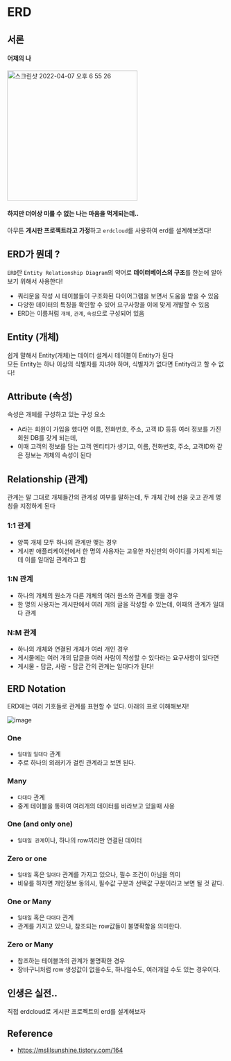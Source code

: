 # ERD

## 서론

#### 어제의 나

<img width="300" alt="스크린샷 2022-04-07 오후 6 55 26" src="https://user-images.githubusercontent.com/97823928/162173403-a657a417-b4a2-40bb-b189-0f80f6f8cafd.png">

#### 하지만 더이상 미룰 수 없는 나는 마음을 먹게되는데..

아무튼 **게시판 프로젝트라고 가정**하고 ```erdcloud```를 사용하여 erd를 설계해보겠다!

## ERD가 뭔데 ?

```ERD```란 ```Entity Relationship Diagram```의 약어로 **데이터베이스의 구조**를 한눈에 알아보기 위해서 사용한다!  
* 쿼리문을 작성 시 테이블들이 구조화된 다이어그램을 보면서 도움을 받을 수 있음
* 다양한 데이터의 특징을 확인할 수 있어 요구사항을 이에 맞게 개발할 수 있음
* ERD는 이름처럼 ```개체```, ```관계```, ```속성```으로 구성되어 있음

## Entity (개체)

쉽게 말해서 Entity(개체)는 데이터 설계시 테이블이 Entity가 된다  
모든 Entity는 하나 이상의 식별자를 지녀야 하며, 식별자가 없다면 Entity라고 할 수 없다!  

## Attribute (속성)

속성은 개체를 구성하고 있는 구성 요소
* A라는 회원이 가입을 했다면 이름, 전화번호, 주소, 고객 ID 등등 여러 정보를 가진 회원 DB를 갖게 되는데,
* 이때 고객의 정보를 담는 고객 엔티티가 생기고, 이름, 전화번호, 주소, 고객ID와 같은 정보는 개체의 속성이 된다


## Relationship (관계)

관계는 말 그대로 개체들간의 관계성 여부를 말하는데, 두 개체 간에 선을 긋고 관계 명칭을 지정하게 된다

### 1:1 관계

* 양쪽 개체 모두 하나의 관계만 맺는 경우
* 게시판 애플리케이션에서 한 명의 사용자는 고유한 자신만의 아이디를 가지게 되는데 이를 일대일 관계라고 함 

### 1:N 관계

* 하나의 개체의 원소가 다른 개체의 여러 원소와 관계를 맺을 경우
* 한 명의 사용자는 게시판에서 여러 개의 글을 작성할 수 있는데, 이때의 관계가 일대다 관계

### N:M 관계

* 하나의 개체와 연결된 개체가 여러 개인 경우
* 게시물에는 여러 개의 답글을 여러 사람이 작성할 수 있다라는 요구사항이 있다면
* 게시물 - 답글, 사람 - 답글 간의 관계는 일대다가 된다!
## ERD Notation

ERD에는 여러 기호들로 관계를 표현할 수 있다. 아래의 표로 이해해보자!

![image](https://user-images.githubusercontent.com/97823928/162177215-5c2870d5-3705-4091-aea0-6e7203fcdcee.png)

### One
* ```일대일``` ```일대다``` 관계 
* 주로 하나의 외래키가 걸린 관계라고 보면 된다.

### Many
* ```다대다``` 관계
* 중계 테이블을 통하여 여러개의 데이터를 바라보고 있을때 사용

### One (and only one)
* ```일대일 관계```이나, 하나의 row끼리만 연결된 데이터

### Zero or one
* ```일대일``` 혹은 ```일대다``` 관계를 가지고 있으나, 필수 조건이 아님을 의미
* 비유를 하자면 개인정보 동의시, 필수값 구분과 선택값 구분이라고 보면 될 것 같다.

### One or Many
* ```일대일``` 혹은 ```다대다``` 관계
* 관계를 가지고 있으나, 참조되는 row값들이 불명확함을 의미한다.

### Zero or Many
* 참조하는 테이블과의 관계가 불명확한 경우
* 장바구니처럼 row 생성값이 없을수도, 하나일수도, 여러개일 수도 있는 경우이다.


## 인생은 실전..
직접 erdcloud로 게시판 프로젝트의 erd를 설계해보자

## Reference
* https://mslilsunshine.tistory.com/164

